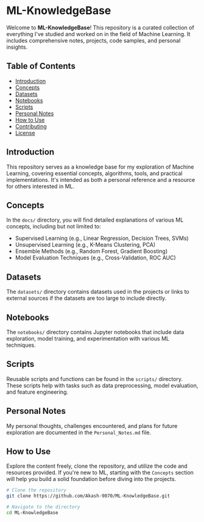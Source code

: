 # ML-KnowledgeBase

Welcome to **ML-KnowledgeBase**! This repository is a curated collection of everything I've studied and worked on in the field of Machine Learning. It includes comprehensive notes, projects, code samples, and personal insights.

## Table of Contents

- [Introduction](#introduction)
- [Concepts](#concepts)
- [Datasets](#datasets)
- [Notebooks](#notebooks)
- [Scripts](#scripts)
- [Personal Notes](#personal-notes)
- [How to Use](#how-to-use)
- [Contributing](#contributing)
- [License](#license)

## Introduction

This repository serves as a knowledge base for my exploration of Machine Learning, covering essential concepts, algorithms, tools, and practical implementations. It's intended as both a personal reference and a resource for others interested in ML.

## Concepts

In the `docs/` directory, you will find detailed explanations of various ML concepts, including but not limited to:
- Supervised Learning (e.g., Linear Regression, Decision Trees, SVMs)
- Unsupervised Learning (e.g., K-Means Clustering, PCA)
- Ensemble Methods (e.g., Random Forest, Gradient Boosting)
- Model Evaluation Techniques (e.g., Cross-Validation, ROC AUC)



## Datasets

The `datasets/` directory contains datasets used in the projects or links to external sources if the datasets are too large to include directly.

## Notebooks

The `notebooks/` directory contains Jupyter notebooks that include data exploration, model training, and experimentation with various ML techniques.

## Scripts

Reusable scripts and functions can be found in the `scripts/` directory. These scripts help with tasks such as data preprocessing, model evaluation, and feature engineering.



## Personal Notes

My personal thoughts, challenges encountered, and plans for future exploration are documented in the `Personal_Notes.md` file.

## How to Use

Explore the content freely, clone the repository, and utilize the code and resources provided. If you're new to ML, starting with the `Concepts` section will help you build a solid foundation before diving into the projects.

```bash
# Clone the repository
git clone https://github.com/Akash-9070/ML-KnowledgeBase.git

# Navigate to the directory
cd ML-KnowledgeBase

